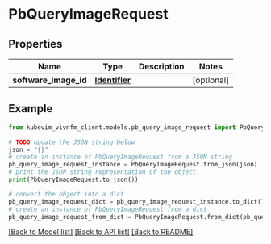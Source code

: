 # PbQueryImageRequest


## Properties

Name | Type | Description | Notes
------------ | ------------- | ------------- | -------------
**software_image_id** | [**Identifier**](Identifier.md) |  | [optional] 

## Example

```python
from kubevim_vivnfm_client.models.pb_query_image_request import PbQueryImageRequest

# TODO update the JSON string below
json = "{}"
# create an instance of PbQueryImageRequest from a JSON string
pb_query_image_request_instance = PbQueryImageRequest.from_json(json)
# print the JSON string representation of the object
print(PbQueryImageRequest.to_json())

# convert the object into a dict
pb_query_image_request_dict = pb_query_image_request_instance.to_dict()
# create an instance of PbQueryImageRequest from a dict
pb_query_image_request_from_dict = PbQueryImageRequest.from_dict(pb_query_image_request_dict)
```
[[Back to Model list]](../README.md#documentation-for-models) [[Back to API list]](../README.md#documentation-for-api-endpoints) [[Back to README]](../README.md)


